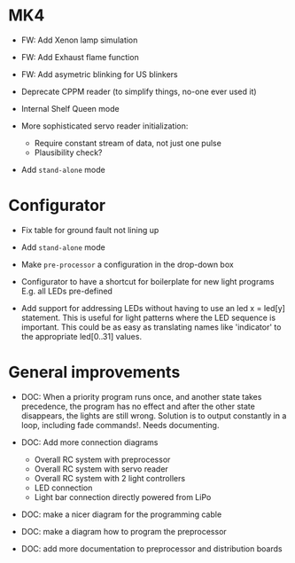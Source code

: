 
# MK4

* FW: Add Xenon lamp simulation

* FW: Add Exhaust flame function

* FW: Add asymetric blinking for US blinkers

* Deprecate CPPM reader (to simplify things, no-one ever used it)

* Internal Shelf Queen mode

* More sophisticated servo reader initialization:
  * Require constant stream of data, not just one pulse
  * Plausibility check?

* Add `stand-alone` mode


# Configurator

* Fix table for ground fault not lining up

* Add `stand-alone` mode

* Make `pre-processor` a configuration in the drop-down box

* Configurator to have a shortcut for boilerplate for new light programs
    E.g. all LEDs pre-defined

* Add support for addressing LEDs without having to use an
    led x = led[y] statement. This is useful for light patterns where the
    LED sequence is important. This could be as easy as translating names like
    'indicator' to the appropriate led[0..31] values.


# General improvements

* DOC: When a priority program runs once, and another state takes precedence,
  the program has no effect and after the other state disappears, the lights
  are still wrong. Solution is to output constantly in a loop,
  including fade commands!.
  Needs documenting.

* DOC: Add more connection diagrams
    - Overall RC system with preprocessor
    - Overall RC system with servo reader
    - Overall RC system with 2 light controllers
    - LED connection
    - Light bar connection directly powered from LiPo

* DOC: make a nicer diagram for the programming cable

* DOC: make a diagram how to program the preprocessor

* DOC: add more documentation to preprocessor and distribution boards